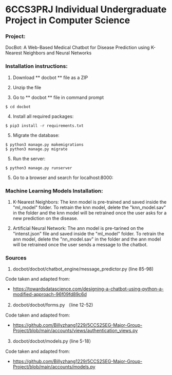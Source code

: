 # 6CCS3PRJ Individual Undergraduate Project in Computer Science

### Project:
DocBot: A Web-Based Medical Chatbot for Disease Prediction using K-Nearest Neighbors and Neural Networks

### Installation instructions:

1. Download ** docbot ** file as a ZIP

2. Unzip the file

3. Go to ** docbot ** file in command prompt

```
$ cd docbot
```
4. Install all required packages:

```
$ pip3 install -r requirements.txt
```
5. Migrate the database:

```
$ python3 manage.py makemigrations
$ python3 manage.py migrate
```
5. Run the server:

```
$ python3 manage.py runserver
```
5. Go to a browser and search for localhost:8000:

### Machine Learning Models Installation:

1. K-Nearest Neighbors:
The knn model is pre-trained and saved inside the "ml_model" folder. To retrain the knn model, delete the "knn_model.sav" in the folder and the knn model will be retrained once the user asks for a new prediction on the disease.

2. Artificial Neural Network:
The ann model is pre-tarined on the "intenst.json" file and saved inside the "ml_model" folder. To retrain the ann model, delete the "nn_model.sav" in the folder and the ann model will be retrained once the user sends a message to the chatbot.

### Sources

1. docbot/docbot/chatbot_engine/message_predictor.py (line 85-98)

 Code taken and adapted from: 
  - https://towardsdatascience.com/designing-a-chatbot-using-python-a-modified-approach-96f09fd89c6d

2. docbot/docbot/forms.py （line 12-52)

 Code taken and adapted from: 
  - https://github.com/Billyzhang1229/5CCS2SEG-Major-Group-Project/blob/main/accounts/views/authentication_views.py

3. docbot/docbot/models.py (line 5-18）

 Code taken and adapted from: 
  - https://github.com/Billyzhang1229/5CCS2SEG-Major-Group-Project/blob/main/accounts/models.py


